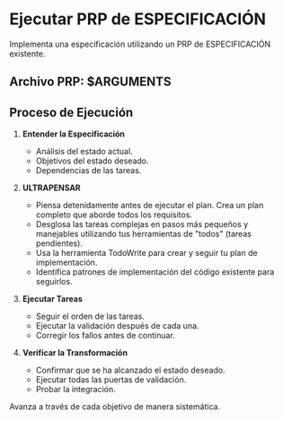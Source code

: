 # Ejecutar PRP de ESPECIFICACIÓN

Implementa una especificación utilizando un PRP de ESPECIFICACIÓN existente.

## Archivo PRP: $ARGUMENTS

## Proceso de Ejecución

1.  **Entender la Especificación**
    -   Análisis del estado actual.
    -   Objetivos del estado deseado.
    -   Dependencias de las tareas.

2.  **ULTRAPENSAR**
    -   Piensa detenidamente antes de ejecutar el plan. Crea un plan completo que aborde todos los requisitos.
    -   Desglosa las tareas complejas en pasos más pequeños y manejables utilizando tus herramientas de "todos" (tareas pendientes).
    -   Usa la herramienta TodoWrite para crear y seguir tu plan de implementación.
    -   Identifica patrones de implementación del código existente para seguirlos.

3.  **Ejecutar Tareas**
    -   Seguir el orden de las tareas.
    -   Ejecutar la validación después de cada una.
    -   Corregir los fallos antes de continuar.

4.  **Verificar la Transformación**
    -   Confirmar que se ha alcanzado el estado deseado.
    -   Ejecutar todas las puertas de validación.
    -   Probar la integración.

Avanza a través de cada objetivo de manera sistemática.
